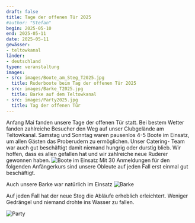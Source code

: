 ```yaml
---
draft: false
title: Tage der offenen Tür 2025
#author: "Stefan"
begin: 2025-05-10
end: 2025-05-11
date: 2025-05-11
gewässer:
- teltowkanal
länder:
- deutschland
typen: veranstaltung
images:
- src: images/Boote_am_Steg_T2025.jpg
  title: Ruderboote beim Tag der offenen Tür 2025
- src: images/Barke_T2025.jpg
  title: Barke auf dem Teltowkanal
- src: images/Party2025.jpg
  title: Tag der offenen Tür
---
```


Anfang Mai fanden unsere Tage der offenen Tür statt. Bei bestem Wetter fanden zahlreiche Besucher den Weg auf unser Clubgelände am Teltowkanal.
Samstag und Sonntag waren pausenlos 4-5 Boote im Einsatz, um allen Gästen das Proberudern zu ermöglichen.
Unser Catering- Team war auch gut beschäftigt damit niemand hungrig oder durstig blieb.
Wir hoffen, dass es allen gefallen hat und wir zahlreiche neue Ruderer gewonnen haben.
![Boote im Einsatz](images/Boote_am_Steg_T2025.jpg)
Mit 30 Anmeldungen für den folgenden Anfängerkurs sind unsere Obleute auf jeden Fall erst einmal gut beschäftigt.

Auch unsere Barke war natürlich im Einsatz
![Barke](images/Barke_T2025.jpg)

Auf jeden Fall hat der neue Steg die Abläufe erheblich erleichtert. Weniger Gedrängel und niemand drohte ins Wasser zu fallen.

![Party](images/Party2025.jpg)
